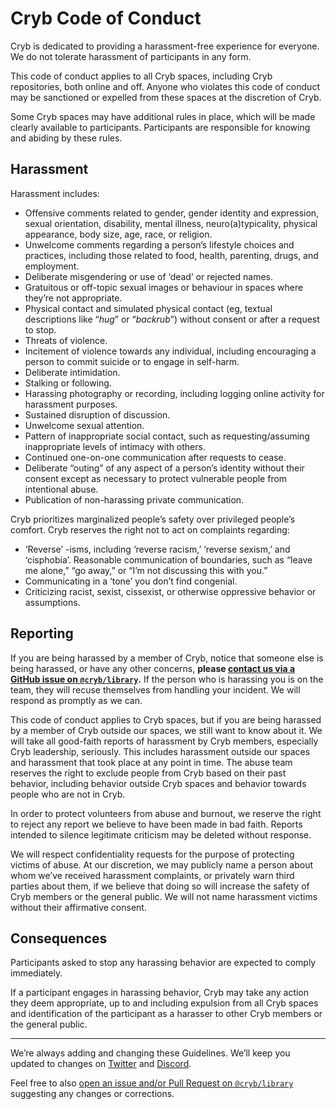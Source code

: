 # Cryb Code of Conduct

Cryb is dedicated to providing a harassment-free experience for everyone.
We do not tolerate harassment of participants in any form.

This code of conduct applies to all Cryb spaces, including Cryb repositories, both online and off.
Anyone who violates this code of conduct may be sanctioned or expelled from these spaces at the discretion of Cryb.

Some Cryb spaces may have additional rules in place, which will be made clearly available to participants.
Participants are responsible for knowing and abiding by these rules.

## Harassment

Harassment includes:

* Offensive comments related to gender, gender identity and expression, sexual orientation, disability,
mental illness, neuro(a)typicality, physical appearance, body size, age, race, or religion.
* Unwelcome comments regarding a person’s lifestyle choices and practices,
including those related to food, health, parenting, drugs, and employment.
* Deliberate misgendering or use of ‘dead’ or rejected names.
* Gratuitous or off-topic sexual images or behaviour  in spaces where they’re not appropriate.
* Physical contact and simulated physical contact (eg, textual descriptions like “*hug*” or “*backrub*”) without consent or after a request to stop.
* Threats of violence.
* Incitement of violence towards any individual, including encouraging a person to commit suicide or to engage in self-harm.
* Deliberate intimidation.
* Stalking or following.
* Harassing photography or recording, including logging online activity for harassment purposes.
* Sustained disruption of discussion.
* Unwelcome sexual attention.
* Pattern of inappropriate social contact, such as requesting/assuming inappropriate levels of intimacy with others.
* Continued one-on-one communication after requests to cease.
* Deliberate “outing” of any aspect of a person’s identity without their consent except as necessary to protect vulnerable people from intentional abuse.
* Publication of non-harassing private communication.

Cryb prioritizes marginalized people’s safety over privileged people’s comfort. Cryb reserves the right not to act on complaints regarding:

* ‘Reverse’ -isms, including ‘reverse racism,’ ‘reverse sexism,’ and ‘cisphobia’.
Reasonable communication of boundaries, such as “leave me alone,” “go away,” or “I’m not discussing this with you.”
* Communicating in a ‘tone’ you don’t find congenial.
* Criticizing racist, sexist, cissexist, or otherwise oppressive behavior or assumptions.

## Reporting

If you are being harassed by a member of Cryb, notice that someone else is being harassed, or have any other concerns,
**please [contact us via a GitHub issue on `@cryb/library`](https://github.com/crybapp/library/issues/new).**
If the person who is harassing you is on the team, they will recuse themselves from handling your incident. We will respond as promptly as we can.

This code of conduct applies to Cryb spaces, but if you are being harassed by a member of Cryb outside our spaces,
we still want to know about it. We will take all good-faith reports of harassment by Cryb members, especially Cryb leadership, seriously.
This includes harassment outside our spaces and harassment that took place at any point in time.
The abuse team reserves the right to exclude people from Cryb based on their past behavior,
including behavior outside Cryb spaces and behavior towards people who are not in Cryb.

In order to protect volunteers from abuse and burnout, we reserve the right to reject any report we believe to have been made in bad faith.
Reports intended to silence legitimate criticism may be deleted without response.

We will respect confidentiality requests for the purpose of protecting victims of abuse. At our discretion,
we may publicly name a person about whom we’ve received harassment complaints, or privately warn third parties about them,
if we believe that doing so will increase the safety of Cryb members or the general public.
We will not name harassment victims without their affirmative consent.

## Consequences

Participants asked to stop any harassing behavior are expected to comply immediately.

If a participant engages in harassing behavior, Cryb may take any action they deem appropriate, up to and including expulsion
from all Cryb spaces and identification of the participant as a harasser to other Cryb members or the general public.

---

We’re always adding and changing these Guidelines. We’ll keep you updated to changes on
[Twitter](https://twitter.com/crybhq) and [Discord](https://discord.gg/xdhEgD5).

Feel free to also [open an issue and/or Pull Request on `@cryb/library`](https://github.com/crybapp/library/issues/new)
suggesting any changes or corrections.
